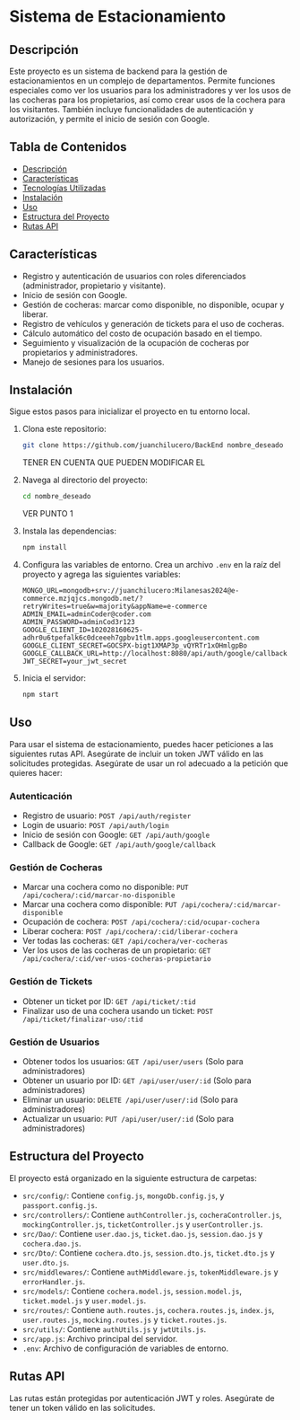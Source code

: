 # Sistema de Estacionamiento

## Descripción

Este proyecto es un sistema de backend para la gestión de estacionamientos en un complejo de departamentos. Permite funciones especiales como ver los usuarios para los administradores y ver los usos de las cocheras para los propietarios, así como crear usos de la cochera para los visitantes. También incluye funcionalidades de autenticación y autorización, y permite el inicio de sesión con Google.

## Tabla de Contenidos

- [Descripción](#descripción)
- [Características](#características)
- [Tecnologías Utilizadas](#tecnologías-utilizadas)
- [Instalación](#instalación)
- [Uso](#uso)
- [Estructura del Proyecto](#estructura-del-proyecto)
- [Rutas API](#rutas-api)


## Características

- Registro y autenticación de usuarios con roles diferenciados (administrador, propietario y visitante).
- Inicio de sesión con Google.
- Gestión de cocheras: marcar como disponible, no disponible, ocupar y liberar.
- Registro de vehículos y generación de tickets para el uso de cocheras.
- Cálculo automático del costo de ocupación basado en el tiempo.
- Seguimiento y visualización de la ocupación de cocheras por propietarios y administradores.
- Manejo de sesiones para los usuarios.

## Instalación

Sigue estos pasos para inicializar el proyecto en tu entorno local.

1. Clona este repositorio:
    ```bash
    git clone https://github.com/juanchilucero/BackEnd nombre_deseado 
    ```
    TENER EN CUENTA QUE PUEDEN MODIFICAR EL 
2. Navega al directorio del proyecto:
    ```bash
    cd nombre_deseado
    ```
    VER PUNTO 1

3. Instala las dependencias:
    ```bash
    npm install
    ```
4. Configura las variables de entorno. Crea un archivo `.env` en la raíz del proyecto y agrega las siguientes variables:
    ```env
    MONGO_URL=mongodb+srv://juanchilucero:Milanesas2024@e-commerce.mzjqjcs.mongodb.net/?retryWrites=true&w=majority&appName=e-commerce
    ADMIN_EMAIL=adminCoder@coder.com
    ADMIN_PASSWORD=adminCod3r123
    GOOGLE_CLIENT_ID=102028160625-adhr0u6tpefalk6c0dceeeh7gpbv1tlm.apps.googleusercontent.com
    GOOGLE_CLIENT_SECRET=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
    GOOGLE_CALLBACK_URL=http://localhost:8080/api/auth/google/callback
    JWT_SECRET=your_jwt_secret
    ```
5. Inicia el servidor:
    ```bash
    npm start
    ```

## Uso

Para usar el sistema de estacionamiento, puedes hacer peticiones a las siguientes rutas API. Asegúrate de incluir un token JWT válido en las solicitudes protegidas. Asegúrate de usar un rol adecuado a la petición que quieres hacer:

### Autenticación

- Registro de usuario: `POST /api/auth/register`
- Login de usuario: `POST /api/auth/login`
- Inicio de sesión con Google: `GET /api/auth/google`
- Callback de Google: `GET /api/auth/google/callback`

### Gestión de Cocheras

- Marcar una cochera como no disponible: `PUT /api/cochera/:cid/marcar-no-disponible`
- Marcar una cochera como disponible: `PUT /api/cochera/:cid/marcar-disponible`
- Ocupación de cochera: `POST /api/cochera/:cid/ocupar-cochera`
- Liberar cochera: `POST /api/cochera/:cid/liberar-cochera`
- Ver todas las cocheras: `GET /api/cochera/ver-cocheras`
- Ver los usos de las cocheras de un propietario: `GET /api/cochera/:cid/ver-usos-cocheras-propietario`

### Gestión de Tickets

- Obtener un ticket por ID: `GET /api/ticket/:tid`
- Finalizar uso de una cochera usando un ticket: `POST /api/ticket/finalizar-uso/:tid`

### Gestión de Usuarios

- Obtener todos los usuarios: `GET /api/user/users` (Solo para administradores)
- Obtener un usuario por ID: `GET /api/user/user/:id` (Solo para administradores)
- Eliminar un usuario: `DELETE /api/user/user/:id` (Solo para administradores)
- Actualizar un usuario: `PUT /api/user/user/:id` (Solo para administradores)


## Estructura del Proyecto

El proyecto está organizado en la siguiente estructura de carpetas:

- `src/config/`: Contiene `config.js`, `mongoDb.config.js`, y `passport.config.js`.
- `src/controllers/`: Contiene `authController.js`, `cocheraController.js`, `mockingController.js`, `ticketController.js` y `userController.js`.
- `src/Dao/`: Contiene `user.dao.js`, `ticket.dao.js`, `session.dao.js` y `cochera.dao.js`.
- `src/Dto/`: Contiene `cochera.dto.js`, `session.dto.js`, `ticket.dto.js` y `user.dto.js`.
- `src/middlewares/`: Contiene `authMiddleware.js`, `tokenMiddleware.js` y `errorHandler.js`.
- `src/models/`: Contiene `cochera.model.js`, `session.model.js`, `ticket.model.js` y `user.model.js`.
- `src/routes/`: Contiene `auth.routes.js`, `cochera.routes.js`, `index.js`, `user.routes.js`, `mocking.routes.js` y `ticket.routes.js`.
- `src/utils/`: Contiene `authUtils.js` y `jwtUtils.js`.
- `src/app.js`: Archivo principal del servidor.
- `.env`: Archivo de configuración de variables de entorno.

## Rutas API

Las rutas están protegidas por autenticación JWT y roles. Asegúrate de tener un token válido en las solicitudes.



